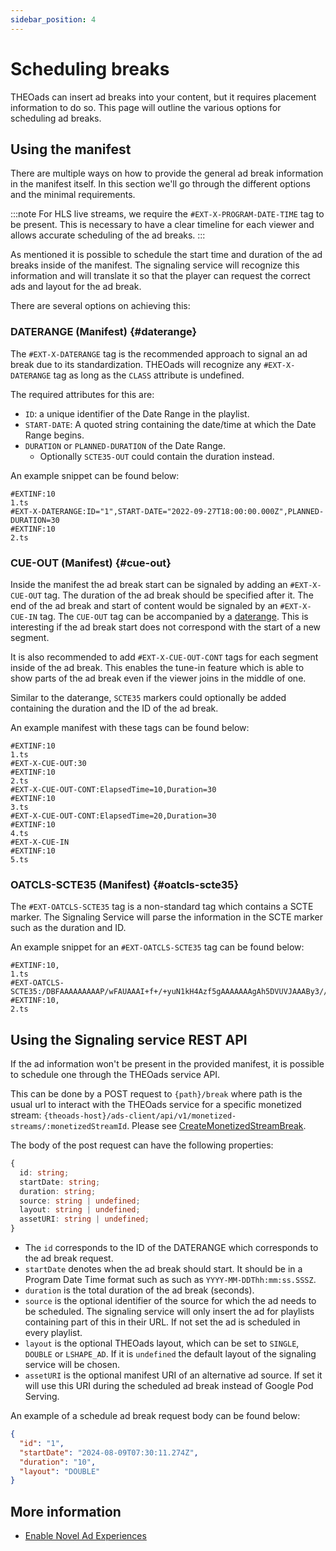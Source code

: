 ```yaml
---
sidebar_position: 4
---
```


# Scheduling breaks

THEOads can insert ad breaks into your content, but it requires placement information to do so. This page will outline the various options for scheduling ad breaks.

## Using the manifest

There are multiple ways on how to provide the general ad break information in the manifest itself.
In this section we'll go through the different options and the minimal requirements.

:::note
For HLS live streams, we require the `#EXT-X-PROGRAM-DATE-TIME` tag to be present.
This is necessary to have a clear timeline for each viewer and allows accurate scheduling of the ad breaks.
:::

As mentioned it is possible to schedule the start time and duration of the ad breaks inside of the manifest.
The signaling service will recognize this information and will translate it so that the player can request the correct ads and layout for the ad break.

There are several options on achieving this:

### DATERANGE (Manifest) {#daterange}

The `#EXT-X-DATERANGE` tag is the recommended approach to signal an ad break due to its standardization.
THEOads will recognize any `#EXT-X-DATERANGE` tag as long as the `CLASS` attribute is undefined.

The required attributes for this are:

- `ID`: a unique identifier of the Date Range in the playlist.
- `START-DATE`: A quoted string containing the date/time at which the Date Range begins.
- `DURATION` or `PLANNED-DURATION` of the Date Range.
  - Optionally `SCTE35-OUT` could contain the duration instead.

An example snippet can be found below:

```
#EXTINF:10
1.ts
#EXT-X-DATERANGE:ID="1",START-DATE="2022-09-27T18:00:00.000Z",PLANNED-DURATION=30
#EXTINF:10
2.ts
```

### CUE-OUT (Manifest) {#cue-out}

Inside the manifest the ad break start can be signaled by adding an `#EXT-X-CUE-OUT` tag.
The duration of the ad break should be specified after it.
The end of the ad break and start of content would be signaled by an `#EXT-X-CUE-IN` tag.
The `CUE-OUT` tag can be accompanied by a [daterange](#daterange).
This is interesting if the ad break start does not correspond with the start of a new segment.

It is also recommended to add `#EXT-X-CUE-OUT-CONT` tags for each segment inside of the ad break.
This enables the tune-in feature which is able to show parts of the ad break even if the viewer joins in the middle of one.

Similar to the daterange, `SCTE35` markers could optionally be added containing the duration and the ID of the ad break.

An example manifest with these tags can be found below:

```
#EXTINF:10
1.ts
#EXT-X-CUE-OUT:30
#EXTINF:10
2.ts
#EXT-X-CUE-OUT-CONT:ElapsedTime=10,Duration=30
#EXTINF:10
3.ts
#EXT-X-CUE-OUT-CONT:ElapsedTime=20,Duration=30
#EXTINF:10
4.ts
#EXT-X-CUE-IN
#EXTINF:10
5.ts
```

### OATCLS-SCTE35 (Manifest) {#oatcls-scte35}

The `#EXT-OATCLS-SCTE35` tag is a non-standard tag which contains a SCTE marker.
The Signaling Service will parse the information in the SCTE marker such as the duration and ID.

An example snippet for an `#EXT-OATCLS-SCTE35` tag can be found below:

```
#EXTINF:10,
1.ts
#EXT-OATCLS-SCTE35:/DBFAAAAAAAAAP/wFAUAAAI+f+/+yuN1kH4Azf5gAAAAAAAgAh5DVUVJAAABy3//AADN/mAOCk5GTF9saW5lYXIwAACyYCjX
#EXTINF:10,
2.ts
```

## Using the Signaling service REST API

If the ad information won't be present in the provided manifest, it is possible to schedule one through the THEOads service API.

This can be done by a POST request to `{path}/break` where path is the usual url to interact with the THEOads service for a specific monetized stream: `{theoads-host}/ads-client/api/v1/monetized-streams/:monetizedStreamId`. Please see [CreateMonetizedStreamBreak](/theoads/api/signaling/create-monetized-stream-break/).

The body of the post request can have the following properties:

```ts
{
  id: string;
  startDate: string;
  duration: string;
  source: string | undefined;
  layout: string | undefined;
  assetURI: string | undefined;
}
```

- The `id` corresponds to the ID of the DATERANGE which corresponds to the ad break request.
- `startDate` denotes when the ad break should start. It should be in a Program Date Time format such as such as `YYYY-MM-DDThh:mm:ss.SSSZ`.
- `duration` is the total duration of the ad break (seconds).
- `source` is the optional identifier of the source for which the ad needs to be scheduled. The signaling service will only insert the ad for playlists containing part of this in their URL. If not set the ad is scheduled in every playlist.
- `layout` is the optional THEOads layout, which can be set to `SINGLE`, `DOUBLE` or `LSHAPE_AD`. If it is `undefined` the default layout of the signaling service will be chosen.
- `assetURI` is the optional manifest URI of an alternative ad source. If set it will use this URI during the scheduled ad break instead of Google Pod Serving.

An example of a schedule ad break request body can be found below:

```json
{
  "id": "1",
  "startDate": "2024-08-09T07:30:11.274Z",
  "duration": "10",
  "layout": "DOUBLE"
}
```

## More information

- [Enable Novel Ad Experiences](https://www.theoplayer.com/product/theoads/)
